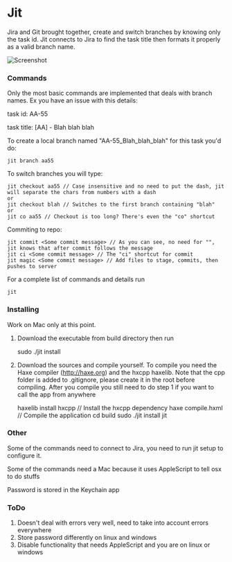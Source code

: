 # Jit
Jira and Git brought together, create and switch branches by knowing only the task id.
Jit connects to Jira to find the task title then formats it properly as a valid branch name.

![Screenshot](http://s18.postimg.org/vv7c6n8cp/jit.png)

### Commands
Only the most basic commands are implemented that deals with branch names.
Ex you have an issue with this details:
  
  task id: AA-55
  
  task title: [AA] - Blah blah blah

To create a local branch named "AA-55_Blah_blah_blah" for this task you'd do:

	jit branch aa55	

To switch branches you will type: 

	jit checkout aa55 // Case insensitive and no need to put the dash, jit will separate the chars from numbers with a dash
	or
	jit checkout blah // Switches to the first branch containing "blah"
	or
	jit co aa55 // Checkout is too long? There's even the "co" shortcut

Commiting to repo:

	jit commit <Some commit message> // As you can see, no need for "", jit knows that after commit follows the message
	jit ci <Some commit message> // The "ci" shortcut for commit
	jit magic <Some commit message> // Add files to stage, commits, then pushes to server

For a complete list of commands and details run

	jit

### Installing

Work on Mac only at this point.

 1. Download the executable from build directory then run

	sudo ./jit install

 2. Download the sources and compile yourself. To compile you need the Haxe compiler (http://haxe.org) and the hxcpp haxelib. Note that the cpp folder is added to .gitignore, please create it in the root before compiling. After you compile you still need to do step 1 if you want to call the app from anywhere
 	
	haxelib install hxcpp // Install the hxcpp dependency
	haxe compile.hxml // Compile the application
	cd build
	sudo ./jit install
	jit

### Other
Some of the commands need to connect to Jira, you need to run jit setup to configure it.

Some of the commands need a Mac because it uses AppleScript to tell osx to do stuffs

Password is stored in the Keychain app

### ToDo
1. Doesn't deal with errors very well, need to take into account errors everywhere
2. Store password differently on linux and windows
3. Disable functionality that needs AppleScript and you are on linux or windows
